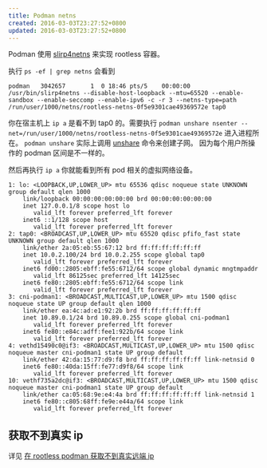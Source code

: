 ```yaml
---
title: Podman netns
created: 2016-03-03T23:27:52+0800
updated: 2016-03-03T23:27:52+0800
---
```



Podman 使用 [slirp4netns](https://github.com/rootless-containers/slirp4netns) 来实现 rootless 容器。

执行 `ps -ef | grep netns` 会看到

```
podman   3042657       1  0 18:46 pts/5    00:00:00 /usr/bin/slirp4netns --disable-host-loopback --mtu=65520 --enable-sandbox --enable-seccomp --enable-ipv6 -c -r 3 --netns-type=path /run/user/1000/netns/rootless-netns-0f5e9301cae49369572e tap0
```

你在宿主机上 `ip a` 是看不到 tap0 的。需要执行 `podman unshare nsenter --net=/run/user/1000/netns/rootless-netns-0f5e9301cae49369572e` 进入进程所在。
`podman unshare` 实际上调用 [unshare](../linux/unshare.md) 命令来创建子网。
因为每个用户所操作的 podman 区间是不一样的。

然后再执行 `ip a` 你就能看到所有 pod 相关的虚拟网络设备。

```
1: lo: <LOOPBACK,UP,LOWER_UP> mtu 65536 qdisc noqueue state UNKNOWN group default qlen 1000
    link/loopback 00:00:00:00:00:00 brd 00:00:00:00:00:00
    inet 127.0.0.1/8 scope host lo
       valid_lft forever preferred_lft forever
    inet6 ::1/128 scope host
       valid_lft forever preferred_lft forever
2: tap0: <BROADCAST,UP,LOWER_UP> mtu 65520 qdisc pfifo_fast state UNKNOWN group default qlen 1000
    link/ether 2a:05:eb:55:67:12 brd ff:ff:ff:ff:ff:ff
    inet 10.0.2.100/24 brd 10.0.2.255 scope global tap0
       valid_lft forever preferred_lft forever
    inet6 fd00::2805:ebff:fe55:6712/64 scope global dynamic mngtmpaddr
       valid_lft 86125sec preferred_lft 14125sec
    inet6 fe80::2805:ebff:fe55:6712/64 scope link
       valid_lft forever preferred_lft forever
3: cni-podman1: <BROADCAST,MULTICAST,UP,LOWER_UP> mtu 1500 qdisc noqueue state UP group default qlen 1000
    link/ether ea:4c:ad:e1:92:2b brd ff:ff:ff:ff:ff:ff
    inet 10.89.0.1/24 brd 10.89.0.255 scope global cni-podman1
       valid_lft forever preferred_lft forever
    inet6 fe80::e84c:adff:fee1:922b/64 scope link
       valid_lft forever preferred_lft forever
4: vethd15490c0@if3: <BROADCAST,MULTICAST,UP,LOWER_UP> mtu 1500 qdisc noqueue master cni-podman1 state UP group default
    link/ether 42:da:15:77:d9:f8 brd ff:ff:ff:ff:ff:ff link-netnsid 0
    inet6 fe80::40da:15ff:fe77:d9f8/64 scope link
       valid_lft forever preferred_lft forever
10: vethf735a2dc@if3: <BROADCAST,MULTICAST,UP,LOWER_UP> mtu 1500 qdisc noqueue master cni-podman1 state UP group default
    link/ether ca:05:68:9e:e4:4a brd ff:ff:ff:ff:ff:ff link-netnsid 1
    inet6 fe80::c805:68ff:fe9e:e44a/64 scope link
       valid_lft forever preferred_lft forever
```

## 获取不到真实 ip

详见 [在 rootless podman 获取不到真实远端 ip](./wrong-remote-ip-in-rootless-podman.md)
